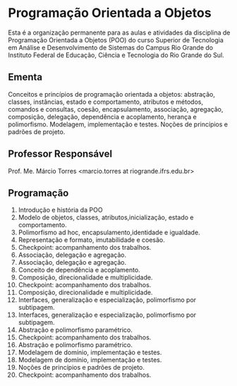 # Programação Orientada a Objetos

Esta é a organização permanente para as aulas e atividades da disciplina de Programação Orientada a Objetos (POO) do curso Superior de Tecnologia em Análise e Desenvolvimento de Sistemas do Campus Rio Grande do Instituto Federal de Educação, Ciência e Tecnologia do Rio Grande do Sul.

## Ementa

Conceitos e princípios de programação orientada a objetos: abstração, classes, instâncias, estado e comportamento, atributos e métodos, comandos e consultas, coesão, encapsulamento, associação,  agregação, composição, delegação, dependência e acoplamento, herança e polimorfismo. Modelagem, implementação e testes. Noções de princípios e padrões de projeto.

## Professor Responsável

Prof. Me. Márcio Torres \<marcio.torres at riogrande.ifrs.edu.br\>

## Programação

1. Introdução e história da POO
2. Modelo de objetos, classes, atributos,inicialização, estado e comportamento.
3. Polimorfismo ad hoc, encapsulamento,identidade e igualdade.
4. Representação e formato, imutabilidade e coesão.
5. Checkpoint: acompanhamento dos trabalhos.
6. Associação, delegação e agregação.
7. Associação, delegação e agregação.
8. Conceito de dependência e acoplamento.
9. Composição, direcionalidade e multiplicidade. 
10. Checkpoint: acompanhamento dos trabalhos.
11. Composição, direcionalidade e multiplicidade.
12. Interfaces, generalização e especialização, polimorfismo por subtipagem.
13. Interfaces, generalização e especialização, polimorfismo por subtipagem.
14. Abstração e polimorfismo paramétrico.
15. Checkpoint: acompanhamento dos trabalhos.
16. Abstração e polimorfismo paramétrico.
17. Modelagem de domínio, implementação e testes.
18. Modelagem de domínio, implementação e testes.
19. Noções de princípios e padrões de projeto.
20. Checkpoint: acompanhamento dos trabalhos.

